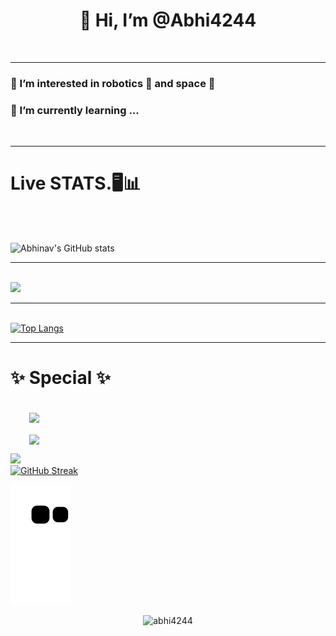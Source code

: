 <h1 align="center">👋 Hi, I’m @Abhi4244</h1><br><hr>
<h3> 👀 I’m interested in robotics 🤖 and space 🌌</h3>
<h3> 🌱 I’m currently learning ...</h3>
<br><hr>
<h1>Live STATS.🖥️📊</h1><br>
<br>

![Abhinav's GitHub stats](https://github-readme-stats.vercel.app/api?username=abhi4244&theme=cobalt&show_icons=true&hide_border=true&include_all_commits=true&count_private=true)<br><hr><br>
![](https://github-profile-summary-cards.vercel.app/api/cards/profile-details?username=abhi4244&theme=dark)<br><hr><br>
[![Top Langs](https://github-readme-stats.vercel.app/api/top-langs/?username=abhi4244&theme=cobalt&hide_border=true&layout=compact)](https://github.com/abhi4244/github-readme-stats)
<br><hr>
<h1>✨ Special ✨</h1><br>
<a href="https://github.com/abhi4244/210966" style="margin:30px;display:inline;">
  <img align="center" src="https://github-readme-stats.vercel.app/api/pin/?username=abhi4244&repo=210966&theme=radical&hide_border=true&show_owner=true" />
  </a><br><br>
<a href="https://github.com/abhi4244/PWA" style="margin:30px;display:inline;">
  <img align="center" src="https://github-readme-stats.vercel.app/api/pin/?username=abhi4244&repo=PWA&theme=radical&hide_border=true&show_owner=true" />
</a>

![](https://github-profile-summary-cards.vercel.app/api/cards/profile-details?username=abhi4244&theme=dark)<br>
[![GitHub Streak](https://github-readme-streak-stats.herokuapp.com/?user=abhi4244&theme=dark)](https://git.io/streak-stats)<br>

<img src="https://github.com/Abhi4244/Abhi4244/blob/output/github-contribution-grid-snake.svg" alt="snake" style="color:black;background-color:black;">

<p align="center"> <img src="https://komarev.com/ghpvc/?username=abhi4244&label=Profile%20views&color=0e75b6&style=flat" alt="abhi4244" /> </p>








<!---
Abhi4244/Abhi4244 is a ✨ special ✨ repository because its `README.md` (this file) appears on your GitHub profile.
You can click the Preview link to take a look at your changes.
--->
